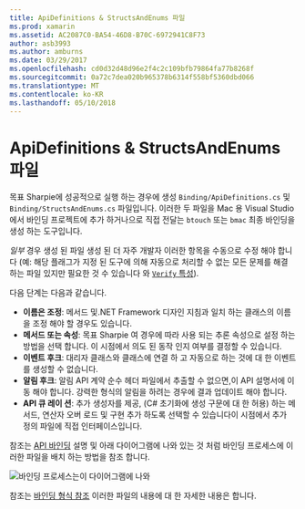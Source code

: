 ```yaml
---
title: ApiDefinitions & StructsAndEnums 파일
ms.prod: xamarin
ms.assetid: AC2087C0-BA54-46D8-B70C-6972941C8F73
author: asb3993
ms.author: amburns
ms.date: 03/29/2017
ms.openlocfilehash: cd0d32d48d96e2f4c2c109bfb79864fa77b8268f
ms.sourcegitcommit: 0a72c7dea020b965378b6314f558bf5360dbd066
ms.translationtype: MT
ms.contentlocale: ko-KR
ms.lasthandoff: 05/10/2018
---
```

# <a name="apidefinitions--structsandenums-files"></a>ApiDefinitions & StructsAndEnums 파일

목표 Sharpie에 성공적으로 실행 하는 경우에 생성 `Binding/ApiDefinitions.cs` 및 `Binding/StructsAndEnums.cs` 파일입니다.
이러한 두 파일을 Mac 용 Visual Studio에서 바인딩 프로젝트에 추가 하거나으로 직접 전달는 `btouch` 또는 `bmac` 최종 바인딩을 생성 하는 도구입니다.

*일부* 경우 생성 된 파일 생성 된 더 자주 개발자 이러한 항목을 수동으로 수정 해야 합니다 (예: 해당 플래그가 지정 된 도구에 의해 자동으로 처리할 수 없는 모든 문제를 해결 하는 파일 있지만 필요한 것 수 있습니다 와 [ `Verify` 특성](~/cross-platform/macios/binding/objective-sharpie/platform/verify.md)).

다음 단계는 다음과 같습니다.

- **이름은 조정**: 메서드 및.NET Framework 디자인 지침과 일치 하는 클래스의 이름을 조정 해야 할 경우도 있습니다.
- **메서드 또는 속성**: 목표 Sharpie 여 경우에 따라 사용 되는 추론 속성으로 설정 하는 방법을 선택 합니다. 이 시점에서 의도 된 동작 인지 여부를 결정할 수 있습니다.
- **이벤트 후크**: 대리자 클래스와 클래스에 연결 하 고 자동으로 하는 것에 대 한 이벤트를 생성할 수 없습니다.
- **알림 후크**: 알림 API 계약 순수 헤더 파일에서 추출할 수 없으면,이 API 설명서에 이동 해야 합니다. 강력한 형식의 알림을 하려는 경우에 결과 업데이트 해야 합니다.
- **API 큐 레이 션**: 추가 생성자를 제공, (C# 초기화에 생성 구문에 대 한 허용) 하는 메서드, 연산자 오버 로드 및 구현 추가 하도록 선택할 수 있습니다이 시점에서 추가 정의 파일에 직접 인터페이스입니다.

참조는 [API 바인딩](~/cross-platform/macios/binding/objective-c-libraries.md) 설명 및 아래 다이어그램에 나와 있는 것 처럼 바인딩 프로세스에 이러한 파일을 배치 하는 방법을 참조 합니다.

![](apidefinitions-structsandenums-images/binding-flowchart.png "바인딩 프로세스는이 다이어그램에 나와")

참조는 [바인딩 형식 참조](~/cross-platform/macios/binding/binding-types-reference.md) 이러한 파일의 내용에 대 한 자세한 내용은 합니다.

